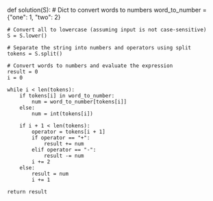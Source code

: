 def solution(S):
    # Dict to convert words to numbers
    word_to_number = {"one": 1, "two": 2}
    
    # Convert all to lowercase (assuming input is not case-sensitive)
    S = S.lower()
    
    # Separate the string into numbers and operators using split
    tokens = S.split()
    
    # Convert words to numbers and evaluate the expression
    result = 0
    i = 0
    
    while i < len(tokens):
        if tokens[i] in word_to_number:
            num = word_to_number[tokens[i]]
        else:
            num = int(tokens[i])
        
        if i + 1 < len(tokens):
            operator = tokens[i + 1]
            if operator == "+":
                result += num
            elif operator == "-":
                result -= num
            i += 2
        else:
            result = num
            i += 1
            
    return result